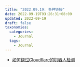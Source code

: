 ```yaml
---
title: "2022.09.19: 各种链接"
date: 2022-09-19T03:26:31+08:00
updated: 2022-09-19
draft: false
taxonomies:
  categories:
    - Journal
  tags:
    - Journal
---
```


- [如何绕过Cloudflare的机器人检测](https://www.zenrows.com/blog/bypass-cloudflare#conclusion)

<!-- more -->
